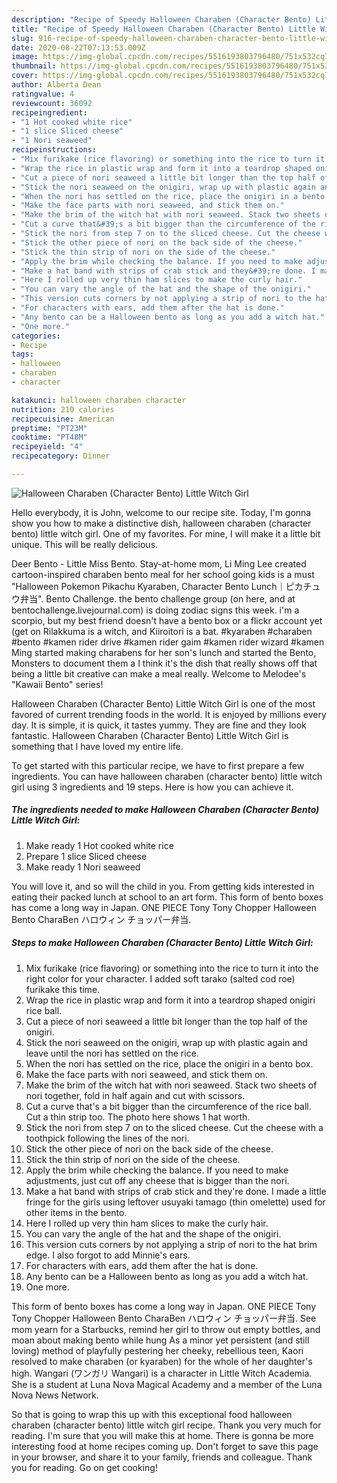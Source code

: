 ```yaml
---
description: "Recipe of Speedy Halloween Charaben (Character Bento) Little Witch Girl"
title: "Recipe of Speedy Halloween Charaben (Character Bento) Little Witch Girl"
slug: 916-recipe-of-speedy-halloween-charaben-character-bento-little-witch-girl
date: 2020-08-22T07:13:53.009Z
image: https://img-global.cpcdn.com/recipes/5516193803796480/751x532cq70/halloween-charaben-character-bento-little-witch-girl-recipe-main-photo.jpg
thumbnail: https://img-global.cpcdn.com/recipes/5516193803796480/751x532cq70/halloween-charaben-character-bento-little-witch-girl-recipe-main-photo.jpg
cover: https://img-global.cpcdn.com/recipes/5516193803796480/751x532cq70/halloween-charaben-character-bento-little-witch-girl-recipe-main-photo.jpg
author: Alberta Dean
ratingvalue: 4
reviewcount: 36092
recipeingredient:
- "1 Hot cooked white rice"
- "1 slice Sliced cheese"
- "1 Nori seaweed"
recipeinstructions:
- "Mix furikake (rice flavoring) or something into the rice to turn it into the right color for your character. I added soft tarako (salted cod roe) furikake this time."
- "Wrap the rice in plastic wrap and form it into a teardrop shaped onigiri rice ball."
- "Cut a piece of nori seaweed a little bit longer than the top half of the onigiri."
- "Stick the nori seaweed on the onigiri, wrap up with plastic again and leave until the nori has settled on the rice."
- "When the nori has settled on the rice, place the onigiri in a bento box."
- "Make the face parts with nori seaweed, and stick them on."
- "Make the brim of the witch hat with nori seaweed. Stack two sheets of nori together, fold in half again and cut with scissors."
- "Cut a curve that&#39;s a bit bigger than the circumference of the rice ball. Cut a thin strip too. The photo here shows 1 hat worth."
- "Stick the nori from step 7 on to the sliced cheese. Cut the cheese with a toothpick following the lines of the nori."
- "Stick the other piece of nori on the back side of the cheese."
- "Stick the thin strip of nori on the side of the cheese."
- "Apply the brim while checking the balance. If you need to make adjustments, just cut off any cheese that is bigger than the nori."
- "Make a hat band with strips of crab stick and they&#39;re done. I made a little fringe for the girls using leftover usuyaki tamago (thin omelette) used for other items in the bento."
- "Here I rolled up very thin ham slices to make the curly hair."
- "You can vary the angle of the hat and the shape of the onigiri."
- "This version cuts corners by not applying a strip of nori to the hat brim edge. I also forgot to add Minnie&#39;s ears."
- "For characters with ears, add them after the hat is done."
- "Any bento can be a Halloween bento as long as you add a witch hat."
- "One more."
categories:
- Recipe
tags:
- halloween
- charaben
- character

katakunci: halloween charaben character 
nutrition: 210 calories
recipecuisine: American
preptime: "PT23M"
cooktime: "PT48M"
recipeyield: "4"
recipecategory: Dinner

---
```



![Halloween Charaben (Character Bento) Little Witch Girl](https://img-global.cpcdn.com/recipes/5516193803796480/751x532cq70/halloween-charaben-character-bento-little-witch-girl-recipe-main-photo.jpg)

Hello everybody, it is John, welcome to our recipe site. Today, I'm gonna show you how to make a distinctive dish, halloween charaben (character bento) little witch girl. One of my favorites. For mine, I will make it a little bit unique. This will be really delicious.

Deer Bento - Little Miss Bento. Stay-at-home mom, Li Ming Lee created cartoon-inspired charaben bento meal for her school going kids is a must &#34;Halloween Pokemon Pikachu Kyaraben, Character Bento Lunch｜ピカチュウ弁当&#34;. Bento Challenge. the bento challenge group (on here, and at bentochallenge.livejournal.com) is doing zodiac signs this week. i&#39;m a scorpio, but my best friend doesn&#39;t have a bento box or a flickr account yet (get on Rilakkuma is a witch, and Kiiroitori is a bat.  #kyaraben #charaben #bento #kamen rider drive #kamen rider gaim #kamen rider wizard #kamen Ming started making charabens for her son&#39;s lunch and started the Bento, Monsters to document them a I think it&#39;s the dish that really shows off that being a little bit creative can make a meal really. Welcome to Melodee&#39;s &#34;Kawaii Bento&#34; series!

Halloween Charaben (Character Bento) Little Witch Girl is one of the most favored of current trending foods in the world. It is enjoyed by millions every day. It is simple, it is quick, it tastes yummy. They are fine and they look fantastic. Halloween Charaben (Character Bento) Little Witch Girl is something that I have loved my entire life.


To get started with this particular recipe, we have to first prepare a few ingredients. You can have halloween charaben (character bento) little witch girl using 3 ingredients and 19 steps. Here is how you can achieve it.

<!--inarticleads1-->

##### The ingredients needed to make Halloween Charaben (Character Bento) Little Witch Girl:

1. Make ready 1 Hot cooked white rice
1. Prepare 1 slice Sliced cheese
1. Make ready 1 Nori seaweed


You will love it, and so will the child in you. From getting kids interested in eating their packed lunch at school to an art form. This form of bento boxes has come a long way in Japan. ONE PIECE Tony Tony Chopper Halloween Bento CharaBen ハロウィン チョッパー弁当. 

<!--inarticleads2-->

##### Steps to make Halloween Charaben (Character Bento) Little Witch Girl:

1. Mix furikake (rice flavoring) or something into the rice to turn it into the right color for your character. I added soft tarako (salted cod roe) furikake this time.
1. Wrap the rice in plastic wrap and form it into a teardrop shaped onigiri rice ball.
1. Cut a piece of nori seaweed a little bit longer than the top half of the onigiri.
1. Stick the nori seaweed on the onigiri, wrap up with plastic again and leave until the nori has settled on the rice.
1. When the nori has settled on the rice, place the onigiri in a bento box.
1. Make the face parts with nori seaweed, and stick them on.
1. Make the brim of the witch hat with nori seaweed. Stack two sheets of nori together, fold in half again and cut with scissors.
1. Cut a curve that&#39;s a bit bigger than the circumference of the rice ball. Cut a thin strip too. The photo here shows 1 hat worth.
1. Stick the nori from step 7 on to the sliced cheese. Cut the cheese with a toothpick following the lines of the nori.
1. Stick the other piece of nori on the back side of the cheese.
1. Stick the thin strip of nori on the side of the cheese.
1. Apply the brim while checking the balance. If you need to make adjustments, just cut off any cheese that is bigger than the nori.
1. Make a hat band with strips of crab stick and they&#39;re done. I made a little fringe for the girls using leftover usuyaki tamago (thin omelette) used for other items in the bento.
1. Here I rolled up very thin ham slices to make the curly hair.
1. You can vary the angle of the hat and the shape of the onigiri.
1. This version cuts corners by not applying a strip of nori to the hat brim edge. I also forgot to add Minnie&#39;s ears.
1. For characters with ears, add them after the hat is done.
1. Any bento can be a Halloween bento as long as you add a witch hat.
1. One more.


This form of bento boxes has come a long way in Japan. ONE PIECE Tony Tony Chopper Halloween Bento CharaBen ハロウィン チョッパー弁当. See mom yearn for a Starbucks, remind her girl to throw out empty bottles, and moan about making bento while hung As a minor yet persistent (and still loving) method of playfully pestering her cheeky, rebellious teen, Kaori resolved to make charaben (or kyaraben) for the whole of her daughter&#39;s high. Wangari (ワンガリ Wangari) is a character in Little Witch Academia. She is a student at Luna Nova Magical Academy and a member of the Luna Nova News Network. 

So that is going to wrap this up with this exceptional food halloween charaben (character bento) little witch girl recipe. Thank you very much for reading. I'm sure that you will make this at home. There is gonna be more interesting food at home recipes coming up. Don't forget to save this page in your browser, and share it to your family, friends and colleague. Thank you for reading. Go on get cooking!
